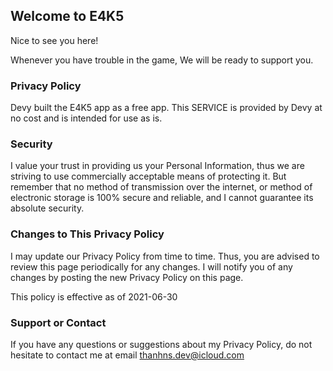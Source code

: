 ## Welcome to E4K5

Nice to see you here!

Whenever you have trouble in the game, We will be ready to support you.

### Privacy Policy

Devy built the E4K5 app as a free app. This SERVICE is provided by Devy at no cost and is intended for use as is.

### Security

I value your trust in providing us your Personal Information, thus we are striving to use commercially acceptable means of protecting it. But remember that no method of transmission over the internet, or method of electronic storage is 100% secure and reliable, and I cannot guarantee its absolute security.

### Changes to This Privacy Policy

I may update our Privacy Policy from time to time. Thus, you are advised to review this page periodically for any changes. I will notify you of any changes by posting the new Privacy Policy on this page.

This policy is effective as of 2021-06-30

### Support or Contact

If you have any questions or suggestions about my Privacy Policy, do not hesitate to contact me at email thanhns.dev@icloud.com
